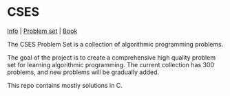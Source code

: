 # CSES

[Info](https://cses.fi/problemset/text/2433) | [Problem set](https://cses.fi/problemset/) | [Book](https://cses.fi/book/book.pdf)

The CSES Problem Set is a collection of algorithmic programming problems.

The goal of the project is to create a comprehensive high quality problem set for learning algorithmic programming. The current collection has 300 problems, and new problems will be gradually added.

This repo contains mostly solutions in C.
